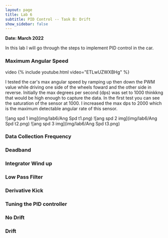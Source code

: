 ```yaml
---
layout: page
title: Lab 6
subtitle: PID Control -- Task B: Drift
show_sidebar: false
---
```


**Date: March 2022**

In this lab I will go through the steps to implement PID control in the car.

### Maximum Angular Speed
video
{% include youtube.html video="ETLwUZWXBHg" %}

I tested the car's max angular speed by ramping up then down the PWM value while driving one side of the wheels foward and the other side in reverse. Initially the max degrees per second (dps) was set to 1000 thinkkng that would be high enough to capture the data. In the first test you can see the saturation of the sensor at 1000. I increased the max dps to 2000 which is the maximum detectable angular rate of this sensor.

![ang spd 1 img](img/lab6/Ang Spd t1.png) ![ang spd 2 img](img/lab6/Ang Spd t2.png) ![ang spd 3 img](img/lab6/Ang Spd t3.png) 

### Data Collection Frequency

### Deadband

### Integrator Wind up

### Low Pass Filter

### Derivative Kick

### Tuning the PID controller

### No Drift

### Drift
